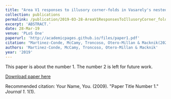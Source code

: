 ```yaml
---
title: "Area V1 responses to illusory corner-folds in Vasarely's nested squares and the Alternating Brightness Star illusions."
collection: publications
permalink: /publication/2019-03-28-AreaV1ResponsesToIllusoryCorner_foldsInVasarely_sNestedSquaresA
excerpt: 'ABSTRACT.'
date: 28-Mar-19
venue: 'PLoS One'
paperurl: 'http://academicpages.github.io/files/paper1.pdf'
citation: "Martinez-Conde, McCamy, Troncoso, Otero-Millan & Macknik(2020) Area V1 responses to illusory corner-folds in Vasarely's nested squares and the Alternating Brightness Star illusions.. PLoS One. 2019 Mar 28;14(3):e0210941. "
authors: 'Martinez-Conde, McCamy, Troncoso, Otero-Millan & Macknik'
year: '2019'
---
```

This paper is about the number 1. The number 2 is left for future work.

[Download paper here](http://academicpages.github.io/files/paper1.pdf)

Recommended citation: Your Name, You. (2009). "Paper Title Number 1." <i>Journal 1</i>. 1(1).
